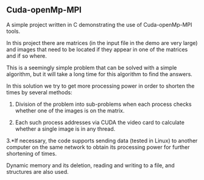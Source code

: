 ## Cuda-openMp-MPI 


A simple project written in C demonstrating the use of Cuda-openMp-MPI tools.


In this project there are matrices (in the input file in the demo are very large) and images that need to be located if they appear in one of the matrices and if so where.


This is a seemingly simple problem that can be solved with a simple algorithm, but it will take a long time for this algorithm to find the answers.


In this solution we try to get more processing power in order to shorten the times by several methods:
1. Division of the problem into sub-problems when each process checks whether one of the images is on the matrix.

2. Each such process addresses via CUDA the video card to calculate whether a single image is in any thread.

3.*If necessary, the code supports sending data (tested in Linux) to another computer on the same network to obtain its processing power for further shortening of times.


Dynamic memory and its deletion, reading and writing to a file, and structures are also used.
